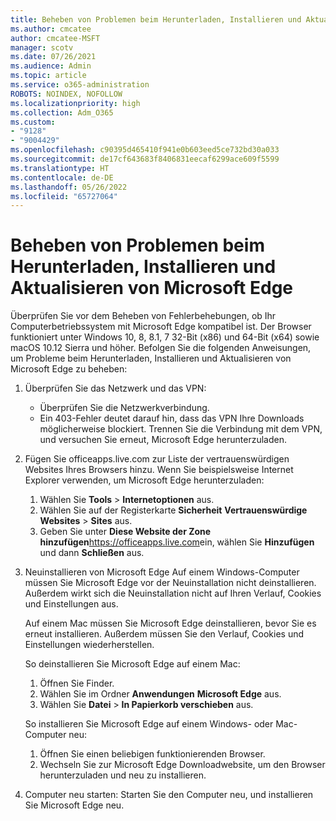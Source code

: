 ```yaml
---
title: Beheben von Problemen beim Herunterladen, Installieren und Aktualisieren von Microsoft Edge
ms.author: cmcatee
author: cmcatee-MSFT
manager: scotv
ms.date: 07/26/2021
ms.audience: Admin
ms.topic: article
ms.service: o365-administration
ROBOTS: NOINDEX, NOFOLLOW
ms.localizationpriority: high
ms.collection: Adm_O365
ms.custom:
- "9128"
- "9004429"
ms.openlocfilehash: c90395d465410f941e0b603eed5ce732bd30a033
ms.sourcegitcommit: de17cf643683f8406831eecaf6299ace609f5599
ms.translationtype: HT
ms.contentlocale: de-DE
ms.lasthandoff: 05/26/2022
ms.locfileid: "65727064"
---
```

# <a name="fix-problems-with-the-download-installation-and-update-of-microsoft-edge"></a>Beheben von Problemen beim Herunterladen, Installieren und Aktualisieren von Microsoft Edge

Überprüfen Sie vor dem Beheben von Fehlerbehebungen, ob Ihr Computerbetriebssystem mit Microsoft Edge kompatibel ist. Der Browser funktioniert unter Windows 10, 8, 8.1, 7 32-Bit (x86) und 64-Bit (x64) sowie macOS 10.12 Sierra und höher. Befolgen Sie die folgenden Anweisungen, um Probleme beim Herunterladen, Installieren und Aktualisieren von Microsoft Edge zu beheben:

1. Überprüfen Sie das Netzwerk und das VPN:
    - Überprüfen Sie die Netzwerkverbindung.
    - Ein 403-Fehler deutet darauf hin, dass das VPN Ihre Downloads möglicherweise blockiert. Trennen Sie die Verbindung mit dem VPN, und versuchen Sie erneut, Microsoft Edge herunterzuladen.
1. Fügen Sie officeapps.live.com zur Liste der vertrauenswürdigen Websites Ihres Browsers hinzu.
    Wenn Sie beispielsweise Internet Explorer verwenden, um Microsoft Edge herunterzuladen:
    1. Wählen Sie **Tools** > **Internetoptionen** aus.
    2. Wählen Sie auf der Registerkarte **Sicherheit** **Vertrauenswürdige Websites** > **Sites** aus.
    3. Geben Sie unter **Diese Website der Zone hinzufügen**<https://officeapps.live.com>ein, wählen Sie **Hinzufügen** und dann **Schließen** aus.
1. Neuinstallieren von Microsoft Edge Auf einem Windows-Computer müssen Sie Microsoft Edge vor der Neuinstallation nicht deinstallieren. Außerdem wirkt sich die Neuinstallation nicht auf Ihren Verlauf, Cookies und Einstellungen aus.

    Auf einem Mac müssen Sie Microsoft Edge deinstallieren, bevor Sie es erneut installieren. Außerdem müssen Sie den Verlauf, Cookies und Einstellungen wiederherstellen.

    So deinstallieren Sie Microsoft Edge auf einem Mac:
    1. Öffnen Sie Finder.
    2. Wählen Sie im Ordner **Anwendungen** **Microsoft Edge** aus.
    3. Wählen Sie **Datei** > **In Papierkorb verschieben** aus.

    So installieren Sie Microsoft Edge auf einem Windows- oder Mac-Computer neu:
    1. Öffnen Sie einen beliebigen funktionierenden Browser.
    2. Wechseln Sie zur Microsoft Edge Downloadwebsite, um den Browser herunterzuladen und neu zu installieren.
1. Computer neu starten: Starten Sie den Computer neu, und installieren Sie Microsoft Edge neu.

